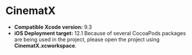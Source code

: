 # CinematX
- **Compatible Xcode version:** 9.3
- **iOS Deployment target:** 12.1
Because of several CocoaPods packages are being used in the project, please open the project using **CinematX.xcworkspace**. 